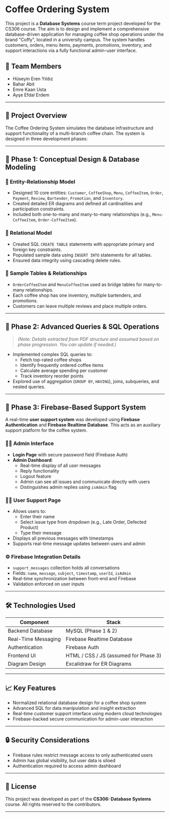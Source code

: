 # Coffee Ordering System

This project is a **Database Systems** course term project developed for the CS306 course. The aim is to design and implement a comprehensive database-driven application for managing coffee shop operations under the brand "Coffy", located in a university campus. The system handles customers, orders, menu items, payments, promotions, inventory, and support interactions via a fully functional admin-user interface.

## 👥 Team Members

- Hüseyin Eren Yıldız  
- Bahar Abit  
- Emre Kaan Usta  
- Ayşe Efdal Erdem

---

## 📌 Project Overview

The Coffee Ordering System simulates the database infrastructure and support functionality of a multi-branch coffee chain. The system is designed in three development phases:

---

## 📁 Phase 1: Conceptual Design & Database Modeling

### 🧱 Entity-Relationship Model

- Designed 10 core entities: `Customer`, `CoffeeShop`, `Menu`, `CoffeeItem`, `Order`, `Payment`, `Review`, `Bartender`, `Promotion`, and `Inventory`.
- Created detailed ER diagrams and defined all cardinalities and participation constraints.
- Included both one-to-many and many-to-many relationships (e.g., `Menu-CoffeeItem`, `Order-CoffeeItem`).

### 🧮 Relational Model

- Created SQL `CREATE TABLE` statements with appropriate primary and foreign key constraints.
- Populated sample data using `INSERT INTO` statements for all tables.
- Ensured data integrity using cascading delete rules.

### 🔗 Sample Tables & Relationships

- `OrderCoffeeItem` and `MenuCoffeeItem` used as bridge tables for many-to-many relationships.
- Each coffee shop has one inventory, multiple bartenders, and promotions.
- Customers can leave multiple reviews and place multiple orders.

---

## 📁 Phase 2: Advanced Queries & SQL Operations

> *(Note: Details extracted from PDF structure and assumed based on phase progression. You can update if needed.)*

- Implemented complex SQL queries to:
  - Fetch top-rated coffee shops
  - Identify frequently ordered coffee items
  - Calculate average spending per customer
  - Track inventory reorder points
- Explored use of aggregation (`GROUP BY`, `HAVING`), joins, subqueries, and nested queries.

---

## 📁 Phase 3: Firebase-Based Support System

A real-time **user support system** was developed using **Firebase Authentication** and **Firebase Realtime Database**. This acts as an auxiliary support platform for the coffee system.

### 👨‍💼 Admin Interface

- **Login Page** with secure password field (Firebase Auth)
- **Admin Dashboard**:
  - Real-time display of all user messages
  - Reply functionality
  - Logout feature
  - Admin can see all issues and communicate directly with users
  - Distinguishes admin replies using `isAdmin` flag

### 🙋‍♂️ User Support Page

- Allows users to:
  - Enter their name
  - Select issue type from dropdown (e.g., Late Order, Defected Product)
  - Type their message
- Displays all previous messages with timestamps
- Supports real-time message updates between users and admin

### ⚙️ Firebase Integration Details

- `support_messages` collection holds all conversations
- Fields: `name`, `message`, `subject`, `timestamp`, `userId`, `isAdmin`
- Real-time synchronization between front-end and Firebase
- Validation enforced on user inputs

---

## 🛠️ Technologies Used

| Component              | Stack                                |
|------------------------|--------------------------------------|
| Backend Database       | MySQL (Phase 1 & 2)                  |
| Real-Time Messaging    | Firebase Realtime Database           |
| Authentication         | Firebase Auth                        |
| Frontend UI            | HTML / CSS / JS (assumed for Phase 3)|
| Diagram Design         | Excalidraw for ER Diagrams           |

---

## 📈 Key Features

- Normalized relational database design for a coffee shop system
- Advanced SQL for data manipulation and insight extraction
- Real-time customer support interface using modern cloud technologies
- Firebase-backed secure communication for admin-user interaction

---

## 🔒 Security Considerations

- Firebase rules restrict message access to only authenticated users
- Admin has global visibility, but user data is siloed
- Authentication required to access admin dashboard

---

## 📝 License

This project was developed as part of the **CS306: Database Systems** course. All rights reserved to the contributors.

---

